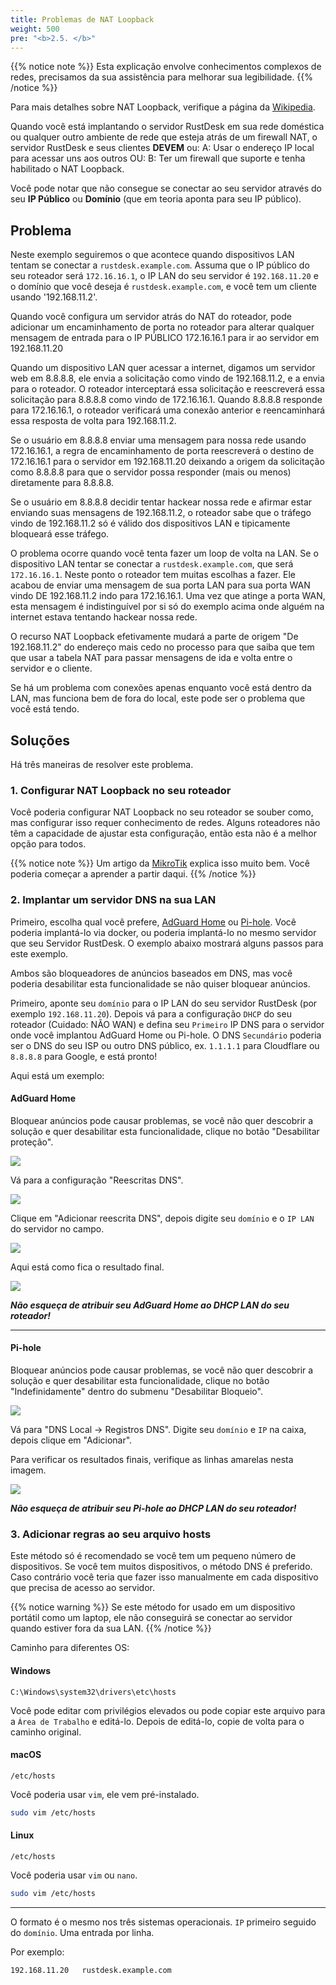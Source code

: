 ```yaml
---
title: Problemas de NAT Loopback
weight: 500
pre: "<b>2.5. </b>"
---
```


{{% notice note %}}
Esta explicação envolve conhecimentos complexos de redes, precisamos da sua assistência para melhorar sua legibilidade.
{{% /notice %}}


Para mais detalhes sobre NAT Loopback, verifique a página da [Wikipedia](https://en.m.wikipedia.org/wiki/Network_address_translation#NAT_hairpinning).

Quando você está implantando o servidor RustDesk em sua rede doméstica ou qualquer outro ambiente de rede que esteja atrás de um firewall NAT, o servidor RustDesk e seus clientes **DEVEM** ou:
A: Usar o endereço IP local para acessar uns aos outros OU:
B: Ter um firewall que suporte e tenha habilitado o NAT Loopback.

Você pode notar que não consegue se conectar ao seu servidor através do seu **IP Público** ou **Domínio** (que em teoria aponta para seu IP público).

## Problema
Neste exemplo seguiremos o que acontece quando dispositivos LAN tentam se conectar a `rustdesk.example.com`. Assuma que o IP público do seu roteador será `172.16.16.1`, o IP LAN do seu servidor é `192.168.11.20` e o domínio que você deseja é `rustdesk.example.com`, e você tem um cliente usando '192.168.11.2'.

Quando você configura um servidor atrás do NAT do roteador, pode adicionar um encaminhamento de porta no roteador para alterar qualquer mensagem de entrada para o IP PÚBLICO 172.16.16.1 para ir ao servidor em 192.168.11.20

Quando um dispositivo LAN quer acessar a internet, digamos um servidor web em 8.8.8.8, ele envia a solicitação como vindo de 192.168.11.2, e a envia para o roteador. O roteador interceptará essa solicitação e reescreverá essa solicitação para 8.8.8.8 como vindo de 172.16.16.1. Quando 8.8.8.8 responde para 172.16.16.1, o roteador verificará uma conexão anterior e reencaminhará essa resposta de volta para 192.168.11.2.

Se o usuário em 8.8.8.8 enviar uma mensagem para nossa rede usando 172.16.16.1, a regra de encaminhamento de porta reescreverá o destino de 172.16.16.1 para o servidor em 192.168.11.20 deixando a origem da solicitação como 8.8.8.8 para que o servidor possa responder (mais ou menos) diretamente para 8.8.8.8.

Se o usuário em 8.8.8.8 decidir tentar hackear nossa rede e afirmar estar enviando suas mensagens de 192.168.11.2, o roteador sabe que o tráfego vindo de 192.168.11.2 só é válido dos dispositivos LAN e tipicamente bloqueará esse tráfego.

O problema ocorre quando você tenta fazer um loop de volta na LAN. Se o dispositivo LAN tentar se conectar a `rustdesk.example.com`, que será `172.16.16.1`. Neste ponto o roteador tem muitas escolhas a fazer. Ele acabou de enviar uma mensagem de sua porta LAN para sua porta WAN vindo DE 192.168.11.2 indo para 172.16.16.1. Uma vez que atinge a porta WAN, esta mensagem é indistinguível por si só do exemplo acima onde alguém na internet estava tentando hackear nossa rede.

O recurso NAT Loopback efetivamente mudará a parte de origem "De 192.168.11.2" do endereço mais cedo no processo para que saiba que tem que usar a tabela NAT para passar mensagens de ida e volta entre o servidor e o cliente.

Se há um problema com conexões apenas enquanto você está dentro da LAN, mas funciona bem de fora do local, este pode ser o problema que você está tendo.


## Soluções
Há três maneiras de resolver este problema.

### 1. Configurar NAT Loopback no seu roteador
Você poderia configurar NAT Loopback no seu roteador se souber como, mas configurar isso requer conhecimento de redes. Alguns roteadores não têm a capacidade de ajustar esta configuração, então esta não é a melhor opção para todos.

{{% notice note %}}
Um artigo da [MikroTik](https://help.mikrotik.com/docs/display/ROS/NAT#NAT-HairpinNAT) explica isso muito bem. Você poderia começar a aprender a partir daqui.
{{% /notice %}}

### 2. Implantar um servidor DNS na sua LAN
Primeiro, escolha qual você prefere, [AdGuard Home](https://github.com/AdguardTeam/AdGuardHome/wiki/Docker) ou [Pi-hole](https://github.com/pi-hole/docker-pi-hole). Você poderia implantá-lo via docker, ou poderia implantá-lo no mesmo servidor que seu Servidor RustDesk. O exemplo abaixo mostrará alguns passos para este exemplo.

Ambos são bloqueadores de anúncios baseados em DNS, mas você poderia desabilitar esta funcionalidade se não quiser bloquear anúncios.

Primeiro, aponte seu `domínio` para o IP LAN do seu servidor RustDesk (por exemplo `192.168.11.20`). Depois vá para a configuração `DHCP` do seu roteador (Cuidado: NÃO WAN) e defina seu `Primeiro` IP DNS para o servidor onde você implantou AdGuard Home ou Pi-hole. O DNS `Secundário` poderia ser o DNS do seu ISP ou outro DNS público, ex. `1.1.1.1` para Cloudflare ou `8.8.8.8` para Google, e está pronto!

Aqui está um exemplo:
#### AdGuard Home
Bloquear anúncios pode causar problemas, se você não quer descobrir a solução e quer desabilitar esta funcionalidade, clique no botão "Desabilitar proteção".

![](/docs/en/self-host/nat-loopback-issues/images/adguard_home_disable_protection.png)
<br>

Vá para a configuração "Reescritas DNS".

![](/docs/en/self-host/nat-loopback-issues/images/adguard_home_click_dns_rewrites.png)
<br>

Clique em "Adicionar reescrita DNS", depois digite seu `domínio` e o `IP LAN` do servidor no campo.

![](/docs/en/self-host/nat-loopback-issues/images/adguard_home_dns_rewrite_dialog.png)

Aqui está como fica o resultado final.

![](/docs/en/self-host/nat-loopback-issues/images/adguard_home_dns_rewrite_final_result.png)

***Não esqueça de atribuir seu AdGuard Home ao DHCP LAN do seu roteador!***
<hr>

#### Pi-hole
Bloquear anúncios pode causar problemas, se você não quer descobrir a solução e quer desabilitar esta funcionalidade, clique no botão "Indefinidamente" dentro do submenu "Desabilitar Bloqueio".

![](/docs/en/self-host/nat-loopback-issues/images/pi_hole_disable_blocking.png)

Vá para "DNS Local → Registros DNS".
Digite seu `domínio` e `IP` na caixa, depois clique em "Adicionar".

Para verificar os resultados finais, verifique as linhas amarelas nesta imagem.

![](/docs/en/self-host/nat-loopback-issues/images/pi_hole_local_dns_dns_records.png)

***Não esqueça de atribuir seu Pi-hole ao DHCP LAN do seu roteador!***

### 3. Adicionar regras ao seu arquivo hosts
Este método só é recomendado se você tem um pequeno número de dispositivos. Se você tem muitos dispositivos, o método DNS é preferido. Caso contrário você teria que fazer isso manualmente em cada dispositivo que precisa de acesso ao servidor.

{{% notice warning %}}
Se este método for usado em um dispositivo portátil como um laptop, ele não conseguirá se conectar ao servidor quando estiver fora da sua LAN.
{{% /notice %}}

Caminho para diferentes OS:

#### Windows
```text
C:\Windows\system32\drivers\etc\hosts
```
Você pode editar com privilégios elevados ou pode copiar este arquivo para a `Área de Trabalho` e editá-lo. Depois de editá-lo, copie de volta para o caminho original.

#### macOS
```text
/etc/hosts
```
Você poderia usar `vim`, ele vem pré-instalado.
```sh
sudo vim /etc/hosts
```

#### Linux
```text
/etc/hosts
```
Você poderia usar `vim` ou `nano`.
```sh
sudo vim /etc/hosts
```

<hr>

O formato é o mesmo nos três sistemas operacionais. `IP` primeiro seguido do `domínio`. Uma entrada por linha.

Por exemplo:
```text
192.168.11.20   rustdesk.example.com
```